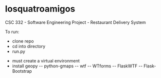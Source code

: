 # losquatroamigos

CSC 332 - Software Engineering Project - Restaurant Delivery System

To run:
- clone repo
- cd into directory
- run.py

* must create a virtual environment
* install geopy -- python-gmaps -- wtf -- WTforms -- FlaskWTF -- Flask-Bootstrap
